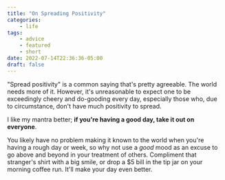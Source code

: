 ```yaml
---
title: "On Spreading Positivity"
categories:
    - life
tags:
    - advice
    - featured
    - short
date: 2022-07-14T22:36:36-05:00
draft: false
---
```


"Spread positivity" is a common saying that's pretty agreeable. The world needs more of it. However, it's unreasonable to expect one to be exceedingly cheery and do-gooding every day, especially those who, due to circumstance, don't have much positivity to spread.

I like my mantra better; **if you're having a good day, take it out on everyone**.

You likely have no problem making it known to the world when you're having a rough day or week, so why not use a *good* mood as an excuse to go above and beyond in your treatment of others. Compliment that stranger's shirt with a big smile, or drop a $5 bill in the tip jar on your morning coffee run. It'll make your day even better.
